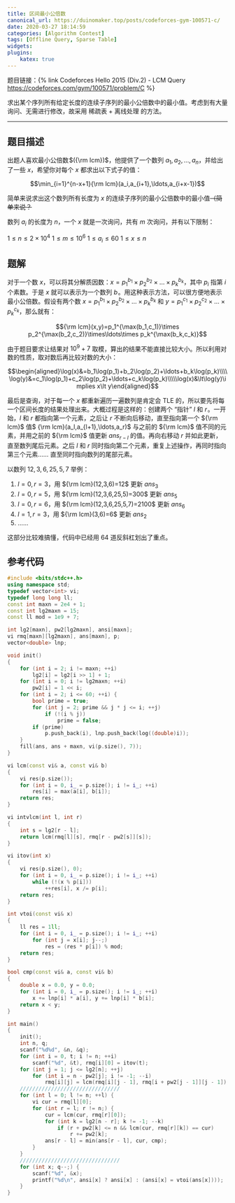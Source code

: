 ```yaml
---
title: 区间最小公倍数
canonical_url: https://duinomaker.top/posts/codeforces-gym-100571-c/
date: 2020-03-27 18:14:59
categories: [Algorithm Contest]
tags: [Offline Query, Sparse Table]
widgets:
plugins:
    katex: true
---
```


题目链接：{% link Codeforces Hello 2015 (Div.2) - LCM Query https://codeforces.com/gym/100571/problem/C %}

求出某个序列所有给定长度的连续子序列的最小公倍数中的最小值。考虑到有大量询问、无需进行修改，故采用 稀疏表 + 离线处理 的方法。

<!-- more -->

---

## 题目描述

出题人喜欢最小公倍数&hairsp;$({\rm lcm})$，他提供了一个数列 $a_1,a_2,\ldots,a_n$，并给出了一些 $x$，希望你对每个 $x$ 都求出以下式子的值：

$$\min_{i=1}^{n-x+1}{\rm lcm}(a_i,a_{i+1},\ldots,a_{i+x-1})$$

简单来说求出这个数列所有长度为 $x$ 的连续子序列的最小公倍数中的最小值~~（简单来说？~~

数列 ${a_i}$ 的长度为 $n$，一个 $x$ 就是一次询问，共有 $m$ 次询问，并有以下限制：

$1\leq n\leq2\times10^4$
$1\leq m\leq10^6$
$1\leq a_i\leq60$
$1\leq x\leq n$

## 题解

对于一个数 $x$，可以将其分解质因数：$x=p_1^{b_1}\times p_2^{b_2}\times\ldots\times p_k^{b_k}$，其中 $p_i$ 指第 $i$ 个素数。于是 $x$ 就可以表示为一个数列 $b$&hairsp;。用这种表示方法，可以很方便地表示最小公倍数。假设有两个数 $x=p_1^{b_1}\times p_2^{b_2}\times\ldots\times p_k^{b_k}$ 和 $y=p_1^{c_1}\times p_2^{c_2}\times\ldots\times p_k^{c_k}$，那么就有：

$${\rm lcm}(x,y)=p_1^{\max(b_1,c_1)}\times p_2^{\max(b_2,c_2)}\times\ldots\times p_k^{\max(b_k,c_k)}$$

由于题目要求让结果对 $10^9 + 7$ 取模，算出的结果不能直接比较大小。所以利用对数的性质，取对数后再比较对数的大小：

$$\begin{aligned}\log(x)&=b_1\log(p_1)+b_2\log(p_2)+\ldots+b_k\log(p_k)\\\\\log(y)&=c_1\log(p_1)+c_2\log(p_2)+\ldots+c_k\log(p_k)\\\\\log(x)&\lt\log(y)\implies x\lt y\end{aligned}$$

最后是查询，对于每一个 $x$ 都重新遍历一遍数列是肯定会 TLE 的，所以要先将每一个区间长度的结果处理出来。大概过程是这样的：创建两个 “指针” $l$ 和 $r$&hairsp;。一开始，$l$ 和 $r$ 都指向第一个元素，之后让 $r$ 不断向后移动，直至指向第一个 ${\rm lcm}$ 值$ {\rm lcm}(a_l,a_{l+1},\ldots,a_r)$ 与之前的 ${\rm lcm}$ 值不同的元素，并用之前的 ${\rm lcm}$ 值更新 $ans_{r-l}$ 的值。再向右移动 $r$ 并如此更新，直至数列尾后元素。之后 $l$ 和 $r$ 同时指向第二个元素，重复上述操作，再同时指向第三个元素…… 直至同时指向数列的尾部元素。

以数列 $12,3,6,25,5,7$ 举例：

1. $l=0,r=3$，用 ${\rm lcm}(12,3,6)=12$ 更新 $ans_3$
2. $l=0,r=5$，用 ${\rm lcm}(12,3,6,25,5)=300$ 更新 $ans_5$
3. $l=0,r=6$，用 ${\rm lcm}(12,3,6,25,5,7)=2100$ 更新 $ans_6$
4. $l=1,r=3$，用 ${\rm lcm}(3,6)=6$ 更新 $ans_2$
5. ……

这部分比较难搞懂，代码中已经用 $64$ 道反斜杠划出了重点。

## 参考代码

``` c++ lcm-query.cpp
#include <bits/stdc++.h>
using namespace std;
typedef vector<int> vi;
typedef long long ll;
const int maxn = 2e4 + 1;
const int lg2maxn = 15;
const ll mod = 1e9 + 7;

int lg2[maxn], pw2[lg2maxn], ansi[maxn];
vi rmq[maxn][lg2maxn], ans[maxn], p;
vector<double> lnp;

void init()
{
    for (int i = 2; i != maxn; ++i)
        lg2[i] = lg2[i >> 1] + 1;
    for (int i = 0; i != lg2maxn; ++i)
        pw2[i] = 1 << i;
    for (int i = 2; i <= 60; ++i) {
        bool prime = true;
        for (int j = 2; prime && j * j <= i; ++j)
            if (!(i % j))
                prime = false;
        if (prime)
            p.push_back(i), lnp.push_back(log((double)i));
    }
    fill(ans, ans + maxn, vi(p.size(), 7));
}

vi lcm(const vi& a, const vi& b)
{
    vi res(p.size());
    for (int i = 0, i_ = p.size(); i != i_; ++i)
        res[i] = max(a[i], b[i]);
    return res;
}

vi intvlcm(int l, int r)
{
    int s = lg2[r - l];
    return lcm(rmq[l][s], rmq[r - pw2[s]][s]);
}

vi itov(int x)
{
    vi res(p.size(), 0);
    for (int i = 0, i_ = p.size(); i != i_; ++i)
        while (!(x % p[i]))
            ++res[i], x /= p[i];
    return res;
}

int vtoi(const vi& x)
{
    ll res = 1ll;
    for (int i = 0, i_ = p.size(); i != i_; ++i)
        for (int j = x[i]; j--;)
            res = (res * p[i]) % mod;
    return res;
}

bool cmp(const vi& a, const vi& b)
{
    double x = 0.0, y = 0.0;
    for (int i = 0, i_ = p.size(); i != i_; ++i)
        x += lnp[i] * a[i], y += lnp[i] * b[i];
    return x < y;
}

int main()
{
    init();
    int n, q;
    scanf("%d%d", &n, &q);
    for (int i = 0, t; i != n; ++i)
        scanf("%d", &t), rmq[i][0] = itov(t);
    for (int j = 1; j <= lg2[n]; ++j)
        for (int i = n - pw2[j]; i != -1; --i)
            rmq[i][j] = lcm(rmq[i][j - 1], rmq[i + pw2[j - 1]][j - 1]);
    ////////////////////////////////
    for (int l = 0; l != n; ++l) {
        vi cur = rmq[l][0];
        for (int r = l; r != n;) {
            cur = lcm(cur, rmq[r][0]);
            for (int k = lg2[n - r]; k != -1; --k)
                if (r + pw2[k] <= n && lcm(cur, rmq[r][k]) == cur)
                    r += pw2[k];
            ans[r - l] = min(ans[r - l], cur, cmp);
        }
    }
    ////////////////////////////////
    for (int x; q--;) {
        scanf("%d", &x);
        printf("%d\n", ansi[x] ? ansi[x] : (ansi[x] = vtoi(ans[x])));
    }
}
```